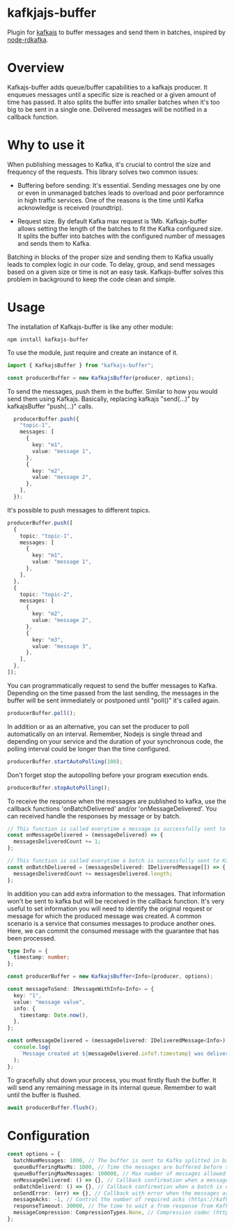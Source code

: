 # kafkjajs-buffer

Plugin for [kafkajs](https://github.com/tulios/kafkajs) to buffer messages and send them in batches, inspired by [node-rdkafka](https://github.com/Blizzard/node-rdkafka).

# Overview

Kafkajs-buffer adds queue/buffer capabilities to a kafkajs producer. It enqueues messages until a specific size is reached or a given amount of time has passed. It also splits the buffer into smaller batches when it's too big to be sent in a single one. Delivered messages will be notified in a callback function.

# Why to use it
When publishing messages to Kafka, it's crucial to control the size and frequency of the requests. This library solves two common issues:

- Buffering before sending: It's essential. Sending messages one by one or even in unmanaged batches leads to overload and poor perforamnce in high traffic services. One of the reasons is the time until Kafka acknowledge is received (roundtrip). 

- Request size. By default Kafka max request is 1Mb. Kafkajs-buffer allows setting the length of the batches to fit the Kafka configured size. It splits the buffer into batches with the configured number of messages and sends them to Kafka. 

Batching in blocks of the proper size and sending them to Kafka usually leads to complex logic in our code. To delay, group, and send messages based on a given size or time is not an easy task.  Kafkajs-buffer solves this problem in background to keep the code clean and simple.

# Usage

The installation of Kafkajs-buffer is like any other module:

```
npm install kafkajs-buffer
```

To use the module, just require and create an instance of it.

```typescript
import { KafkajsBuffer } from "kafkajs-buffer";
```

```typescript
const producerBuffer = new KafkajsBuffer(producer, options);
```

To send the messages, push them in the buffer. Similar to how you would send them using Kafkajs. Basically, replacing kafkajs "send(...)" by kafkajsBuffer "push(...)" calls.

```typescript
  producerBuffer.push({
    "topic-1",
    messages: [
      {
        key: "m1",
        value: "message 1",
      },
      {
        key: "m2",
        value: "message 2",
      },
    ],
  });
```

It's possible to push messages to different topics.

```typescript
producerBuffer.push([
  {
    topic: "topic-1",
    messages: [
      {
        key: "m1",
        value: "message 1",
      },
    ],
  },
  {
    topic: "topic-2",
    messages: [
      {
        key: "m2",
        value: "message 2",
      },
      {
        key: "m3",
        value: "message 3",
      },
    ],
  },
]);
```

You can programmatically request to send the buffer messages to Kafka. Depending on the time passed from the last sending, the messages in the buffer will be sent immediately or postponed until "poll()" it's called again.

```typescript
producerBuffer.poll();
```

In addition or as an alternative, you can set the producer to poll automatically on an interval. Remember, Nodejs is single thread and depending on your service and the duration of your synchronous code, the polling interval could be longer than the time configured. 

```typescript
producerBuffer.startAutoPolling(100);
```

Don't forget stop the autopolling before your program execution ends.

```typescript
producerBuffer.stopAutoPolling();
```

To receive the response when the messages are published to kafka, use the callback functions 'onBatchDelivered' and/or 'onMessageDelivered'. You can received handle the responses by message or by batch.

```typescript
// This function is called everytime a message is successfully sent to Kafka
const onMessageDelivered = (messageDelivered) => {
  messagesDeliveredCount += 1;
};
```

```typescript
// This function is called everytime a batch is successfully sent to Kafka
const onBatchDelivered = (messagesDelivered: IDeliveredMessage[]) => {
  messagesDeliveredCount += messagesDelivered.length;
};
```

In addition you can add extra information to the messages. That information won't be sent to kafka but will be received in the callback function. It's very useful to set information you will need to identify the original request or message for which the produced message was created. A common scenario is a service that consumes messages to produce another ones. Here, we can commit the consumed message with the guarantee that has been processed.

```typescript
type Info = {
  timestamp: number;
};

const producerBuffer = new KafkajsBuffer<Info>(producer, options);

const messageToSend: IMessageWithInfo<Info> = {
  key: "1",
  value: "message value",
  info: {
    timestamp: Date.now(),
  },
};

const onMessageDelivered = (messageDelivered: IDeliveredMessage<Info>) => {
  console.log(
    `Message created at ${messageDelivered.info?.timestamp} was delivered to kafka`
  );
};
```

To gracefully shut down your process, you must firstly flush the buffer. It will send any remaining message in its internal queue. Remember to wait until the buffer is flushed.

```typescript
await producerBuffer.flush();
```

# Configuration

```typescript
const options = {
  batchNumMessages: 1000, // The buffer is sent to Kafka splitted in batches of this size.
  queueBufferingMaxMs: 1000, // Time the messages are buffered before sending. Polling actions will trigger the sending after this time.
  queueBufferingMaxMessages: 100000, // Max number of messages allowed in the buffer. When more messages are pushed it will throw an error.
  onMessageDelivered: () => {}, // Callback confirmation when a message is delivered to Kafka.
  onBatchDeliverd: () => {}, // Callback confirmation when a batch is delivered to Kafka.
  onSendError: (err) => {}, // Callback with error when the messages are tried to be sent after a poll and fail
  messageAcks: -1, // Control the number of required acks (https://kafka.js.org/docs/producing)
  responseTimeout: 30000, // The time to wait a from response from Kafka, in ms (https://kafka.js.org/docs/producing)
  messageCompression: CompressionTypes.None, // Compression codec (https://kafka.js.org/docs/producing)
};
```
